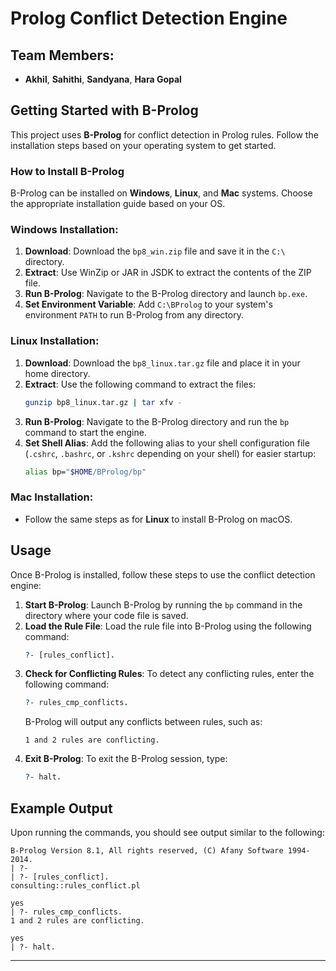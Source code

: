 # Prolog Conflict Detection Engine

## Team Members:

- **Akhil**, **Sahithi**, **Sandyana**, **Hara Gopal**

## Getting Started with B-Prolog

This project uses **B-Prolog** for conflict detection in Prolog rules. Follow the installation steps based on your operating system to get started.

### How to Install B-Prolog

B-Prolog can be installed on **Windows**, **Linux**, and **Mac** systems. Choose the appropriate installation guide based on your OS.

### Windows Installation:

1. **Download**: Download the `bp8_win.zip` file and save it in the `C:\` directory.
2. **Extract**: Use WinZip or JAR in JSDK to extract the contents of the ZIP file.
3. **Run B-Prolog**: Navigate to the B-Prolog directory and launch `bp.exe`.
4. **Set Environment Variable**: Add `C:\BProlog` to your system's environment `PATH` to run B-Prolog from any directory.

### Linux Installation:

1. **Download**: Download the `bp8_linux.tar.gz` file and place it in your home directory.
2. **Extract**: Use the following command to extract the files:
   ```bash
   gunzip bp8_linux.tar.gz | tar xfv -
   ```
3. **Run B-Prolog**: Navigate to the B-Prolog directory and run the `bp` command to start the engine.
4. **Set Shell Alias**: Add the following alias to your shell configuration file (`.cshrc`, `.bashrc`, or `.kshrc` depending on your shell) for easier startup:
   ```bash
   alias bp="$HOME/BProlog/bp"
   ```

### Mac Installation:

- Follow the same steps as for **Linux** to install B-Prolog on macOS.

## Usage

Once B-Prolog is installed, follow these steps to use the conflict detection engine:

1. **Start B-Prolog**: Launch B-Prolog by running the `bp` command in the directory where your code file is saved.
2. **Load the Rule File**: Load the rule file into B-Prolog using the following command:
   ```prolog
   ?- [rules_conflict].
   ```
3. **Check for Conflicting Rules**: To detect any conflicting rules, enter the following command:
   ```prolog
   ?- rules_cmp_conflicts.
   ```
   B-Prolog will output any conflicts between rules, such as:
   ```
   1 and 2 rules are conflicting.
   ```
4. **Exit B-Prolog**: To exit the B-Prolog session, type:
   ```prolog
   ?- halt.
   ```

## Example Output

Upon running the commands, you should see output similar to the following:

```
B-Prolog Version 8.1, All rights reserved, (C) Afany Software 1994-2014.
| ?-
| ?- [rules_conflict].
consulting::rules_conflict.pl

yes
| ?- rules_cmp_conflicts.
1 and 2 rules are conflicting.

yes
| ?- halt.
```

---
